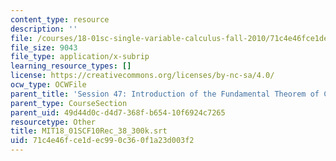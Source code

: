 ```yaml
---
content_type: resource
description: ''
file: /courses/18-01sc-single-variable-calculus-fall-2010/71c4e46fce1dec990c360f1a23d003f2_MIT18_01SCF10Rec_38_300k.srt
file_size: 9043
file_type: application/x-subrip
learning_resource_types: []
license: https://creativecommons.org/licenses/by-nc-sa/4.0/
ocw_type: OCWFile
parent_title: 'Session 47: Introduction of the Fundamental Theorem of Calculus'
parent_type: CourseSection
parent_uid: 49d44d0c-d4d7-368f-b654-10f6924c7265
resourcetype: Other
title: MIT18_01SCF10Rec_38_300k.srt
uid: 71c4e46f-ce1d-ec99-0c36-0f1a23d003f2
---
```

